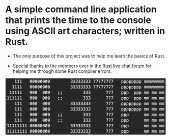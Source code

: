 # A simple command line application that prints the time to the console using ASCII art characters; written in Rust.

* The only purpose of this project was to help me learn the basics of Rust.

* Special thanks to the members over in the [Rust live chat forum](https://client00.chat.mibbit.com/?server=irc.mozilla.org&channel=%23rust) for helping me through some Rust compiler errors.

![alt tag](https://github.com/JosephTLyons/ascii_clock/blob/master/Images/Screenshot.png)
